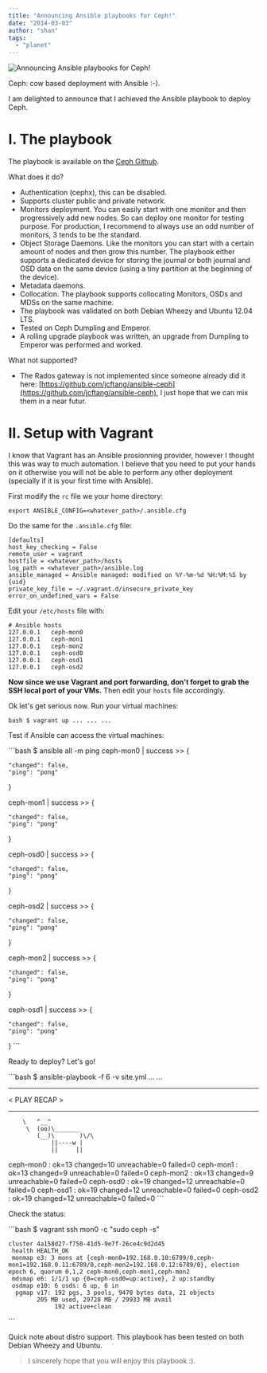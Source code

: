 ```yaml
---
title: "Announcing Ansible playbooks for Ceph!"
date: "2014-03-03"
author: "shan"
tags: 
  - "planet"
---
```


![Announcing Ansible playbooks for Ceph!](http://sebastien-han.fr/images/ansible-ceph.jpg)

Ceph: cow based deployment with Ansible :-).

I am delighted to announce that I achieved the Ansible playbook to deploy Ceph.

  

# I. The playbook

The playbook is available on the [Ceph Github](https://github.com/ceph/ceph-ansible).

What does it do?

- Authentication (cephx), this can be disabled.
- Supports cluster public and private network.
- Monitors deployment. You can easily start with one monitor and then progressively add new nodes. So can deploy one monitor for testing purpose. For production, I recommend to always use an odd number of monitors, 3 tends to be the standard.
- Object Storage Daemons. Like the monitors you can start with a certain amount of nodes and then grow this number. The playbook either supports a dedicated device for storing the journal or both journal and OSD data on the same device (using a tiny partition at the beginning of the device).
- Metadata daemons.
- Collocation. The playbook supports collocating Monitors, OSDs and MDSs on the same machine.
- The playbook was validated on both Debian Wheezy and Ubuntu 12.04 LTS.
- Tested on Ceph Dumpling and Emperor.
- A rolling upgrade playbook was written, an upgrade from Dumpling to Emperor was performed and worked.

What not supported?

- The Rados gateway is not implemented since someone already did it here: [https://github.com/jcftang/ansible-ceph](https://github.com/jcftang/ansible-ceph), I just hope that we can mix them in a near futur.

  

# II. Setup with Vagrant

I know that Vagrant has an Ansible prosionning provider, however I thought this was way to much automation. I believe that you need to put your hands on it otherwise you will not be able to perform any other deployment (specially if it is your first time with Ansible).

First modify the `rc` file we your home directory:

```
export ANSIBLE_CONFIG=<whatever_path>/.ansible.cfg
```

Do the same for the `.ansible.cfg` file:

```
[defaults]
host_key_checking = False
remote_user = vagrant
hostfile = <whatever_path>/hosts
log_path = <whatever_path>/ansible.log
ansible_managed = Ansible managed: modified on %Y-%m-%d %H:%M:%S by {uid}
private_key_file = ~/.vagrant.d/insecure_private_key
error_on_undefined_vars = False
```

Edit your `/etc/hosts` file with:

```
# Ansible hosts
127.0.0.1   ceph-mon0
127.0.0.1   ceph-mon1
127.0.0.1   ceph-mon2
127.0.0.1   ceph-osd0
127.0.0.1   ceph-osd1
127.0.0.1   ceph-osd2
```

**Now since we use Vagrant and port forwarding, don't forget to grab the SSH local port of your VMs.** Then edit your `hosts` file accordingly.

Ok let's get serious now. Run your virtual machines:

`bash $ vagrant up ... ... ...`

Test if Ansible can access the virtual machines:

\`\`\`bash $ ansible all -m ping ceph-mon0 | success >> {

```
"changed": false,
"ping": "pong"
```

}

ceph-mon1 | success >> {

```
"changed": false,
"ping": "pong"
```

}

ceph-osd0 | success >> {

```
"changed": false,
"ping": "pong"
```

}

ceph-osd2 | success >> {

```
"changed": false,
"ping": "pong"
```

}

ceph-mon2 | success >> {

```
"changed": false,
"ping": "pong"
```

}

ceph-osd1 | success >> {

```
"changed": false,
"ping": "pong"
```

} \`\`\`

Ready to deploy? Let's go!

\`\`\`bash $ ansible-playbook -f 6 -v site.yml ... ...

* * *

< PLAY RECAP >

* * *

```
    \   ^__^
     \  (oo)\_______
        (__)\       )\/\
            ||----w |
            ||     ||
```

ceph-mon0 : ok=13 changed=10 unreachable=0 failed=0 ceph-mon1 : ok=13 changed=9 unreachable=0 failed=0 ceph-mon2 : ok=13 changed=9 unreachable=0 failed=0 ceph-osd0 : ok=19 changed=12 unreachable=0 failed=0 ceph-osd1 : ok=19 changed=12 unreachable=0 failed=0 ceph-osd2 : ok=19 changed=12 unreachable=0 failed=0 \`\`\`

Check the status:

\`\`\`bash $ vagrant ssh mon0 -c "sudo ceph -s"

```
cluster 4a158d27-f750-41d5-9e7f-26ce4c9d2d45
 health HEALTH_OK
 monmap e3: 3 mons at {ceph-mon0=192.168.0.10:6789/0,ceph-mon1=192.168.0.11:6789/0,ceph-mon2=192.168.0.12:6789/0}, election epoch 6, quorum 0,1,2 ceph-mon0,ceph-mon1,ceph-mon2
 mdsmap e6: 1/1/1 up {0=ceph-osd0=up:active}, 2 up:standby
 osdmap e10: 6 osds: 6 up, 6 in
  pgmap v17: 192 pgs, 3 pools, 9470 bytes data, 21 objects
        205 MB used, 29728 MB / 29933 MB avail
             192 active+clean
```

\`\`\`

  

Quick note about distro support. This playbook has been tested on both Debian Wheezy and Ubuntu.

  

> I sincerely hope that you will enjoy this playbook :).
